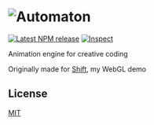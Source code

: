 # ![Automaton](https://i.imgur.com/c4XRwNS.png)

[![Latest NPM release](https://img.shields.io/npm/v/@fms-cat/automaton.svg)](https://www.npmjs.com/package/@fms-cat/automaton) [![Inspect](https://github.com/FMS-Cat/automaton/workflows/Inspect/badge.svg)](https://github.com/FMS-Cat/automaton/actions)

Animation engine for creative coding

Originally made for [Shift](https://GitHub.com/fms-cat/shift), my WebGL demo

## License

[MIT](./LICENSE)
